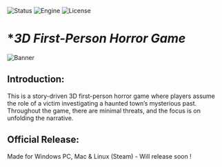 ![Status](https://badgen.net/badge/Status/Ongoing/orange?icon=github)
![Engine](https://badgen.net/badge/Engine/Unity/blue)
![License](https://badgen.net/badge/license/MIT/green)

# **3D First-Person Horror Game*
![Banner](https://user-images.githubusercontent.com/101796812/258840826-eda469e1-817a-413f-b990-b2b04e22db86.png)

## **Introduction:**
This is a story-driven 3D first-person horror game where players assume the role of a victim investigating a haunted town’s mysterious past. Throughout the game, there are minimal threats, and the focus is on unfolding the narrative.

## **Official Release:**
Made for Windows PC, Mac & Linux (Steam) - Will release soon !
